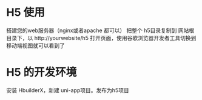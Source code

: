 # H5 使用
搭建您的web服务器（nginx或者apache 都可以）
把整个 h5目录复制到 网站根目录下，以 http://yourwebsite/h5 打开页面，使用谷歌浏览器开发者工具切换到移动端视图就可以看到了

# H5 的开发环境
安装 HbuilderX，新建 uni-app项目。发布为h5项目


